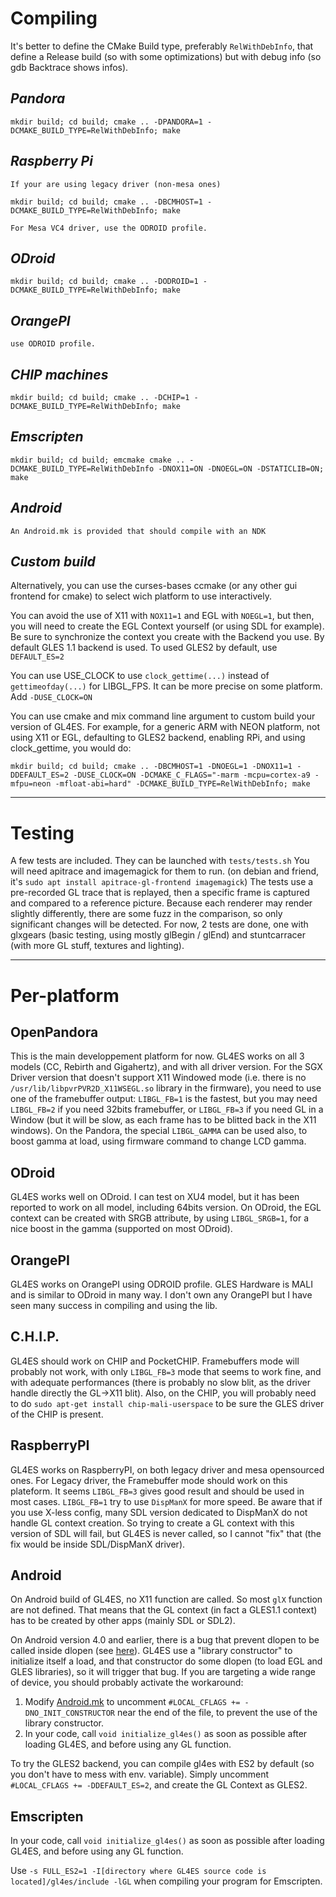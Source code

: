 Compiling
====
It's better to define the CMake Build type, preferably `RelWithDebInfo`, that define a Release build (so with some optimizations) but with debug info (so gdb Backtrace shows infos).

*Pandora*
---

`mkdir build; cd build; cmake .. -DPANDORA=1 -DCMAKE_BUILD_TYPE=RelWithDebInfo; make`
    
*Raspberry Pi*
---

    If your are using legacy driver (non-mesa ones)

`mkdir build; cd build; cmake .. -DBCMHOST=1 -DCMAKE_BUILD_TYPE=RelWithDebInfo; make`

    For Mesa VC4 driver, use the ODROID profile.

*ODroid*
---

`mkdir build; cd build; cmake .. -DODROID=1 -DCMAKE_BUILD_TYPE=RelWithDebInfo; make`

*OrangePI*
---

    use ODROID profile.

*CHIP machines*
---

`mkdir build; cd build; cmake .. -DCHIP=1 -DCMAKE_BUILD_TYPE=RelWithDebInfo; make`

*Emscripten*
---

`mkdir build; cd build; emcmake cmake .. -DCMAKE_BUILD_TYPE=RelWithDebInfo -DNOX11=ON -DNOEGL=ON -DSTATICLIB=ON; make`

*Android*
---

    An Android.mk is provided that should compile with an NDK

*Custom build*
---

Alternatively, you can use the curses-bases ccmake (or any other gui frontend for cmake) to select wich platform to use interactively.

You can avoid the use of X11 with `NOX11=1` and EGL with `NOEGL=1`, but then, you will need to create the EGL Context yourself (or using SDL for example). Be sure to synchronize the context you create with the Backend you use. By default GLES 1.1 backend is used. To used GLES2 by default, use `DEFAULT_ES=2`

You can use USE_CLOCK to use `clock_gettime(...)` instead of `gettimeofday(...)` for LIBGL_FPS. It can be more precise on some platform. Add `-DUSE_CLOCK=ON`

You can use cmake and mix command line argument to custom build your version of GL4ES. For example, for a generic ARM with NEON platform, not using X11 or EGL, defaulting to GLES2 backend, enabling RPi, and using clock_gettime, you would do:

 `mkdir build; cd build; cmake .. -DBCMHOST=1 -DNOEGL=1 -DNOX11=1 -DDEFAULT_ES=2 -DUSE_CLOCK=ON -DCMAKE_C_FLAGS="-marm -mcpu=cortex-a9 -mfpu=neon -mfloat-abi=hard" -DCMAKE_BUILD_TYPE=RelWithDebInfo; make`

----

Testing
====
A few tests are included.
They can be launched with `tests/tests.sh`
You will need apitrace and imagemagick for them to run. (on debian and friend, it's `sudo apt install apitrace-gl-frontend imagemagick`)
The tests use a pre-recorded GL trace that is replayed, then a specific frame is captured and compared to a reference picture.
Because each renderer may render slightly differently, there are some fuzz in the comparison, so only significant changes will be detected.
For now, 2 tests are done, one with glxgears (basic testing, using mostly glBegin / glEnd) and stuntcarracer (with more GL stuff, textures and lighting).

----

Per-platform
====

## OpenPandora

This is the main developpement platform for now. GL4ES works on all 3 models (CC, Rebirth and Gigahertz), and with all driver version.
For the SGX Driver version that doesn't support X11 Windowed mode (i.e. there is no `/usr/lib/libpvrPVR2D_X11WSEGL.so` library in the firmware), you need to use one of the framebuffer output: `LIBGL_FB=1` is the fastest, but you may need `LIBGL_FB=2` if you need 32bits framebuffer, or `LIBGL_FB=3` if you need GL in a Window (but it will be slow, as each frame has to be blitted back in the X11 windows).
On the Pandora, the special `LIBGL_GAMMA` can be used also, to boost gamma at load, using firmware command to change LCD gamma.

## ODroid

GL4ES works well on ODroid. I can test on XU4 model, but it has been reported to work on all model, including 64bits version.
On ODroid, the EGL context can be created with SRGB attribute, by using `LIBGL_SRGB=1`, for a nice boost in the gamma (supported on most ODroid).

## OrangePI
GL4ES works on OrangePI using ODROID profile. GLES Hardware is MALI and is similar to ODroid in many way. I don't own any OrangePI but I have seen many success in compiling and using the lib.

## C.H.I.P.

GL4ES should work on CHIP and PocketCHIP. Framebuffers mode will probably not work, with only `LIBGL_FB=3` mode that seems to work fine, and with adequate performances (there is probably no slow blit, as the driver handle directly the GL->X11 blit).
Also, on the CHIP, you will probably need to do `sudo apt-get install chip-mali-userspace` to be sure the GLES driver of the CHIP is present.

## RaspberryPI

GL4ES works on RaspberryPI, on both legacy driver and mesa opensourced ones.
For Legacy driver, the Framebuffer mode should work on this plateform. It seems `LIBGL_FB=3` gives good result and should be used in most cases. `LIBGL_FB=1` try to use `DispManX` for more speed. Be aware that if you use X-less config, many SDL version dedicated to DispManX do not handle GL context creation. So trying to create a GL context with this version of SDL will fail, but GL4ES is never called, so I cannot "fix" that (the fix would be inside SDL/DispManX driver).

## Android
On Android build of GL4ES, no X11 function are called. So most `glX` function are not defined. That means that the GL context (in fact a GLES1.1 context) has to be created by other apps (mainly SDL or SDL2).

On Android version 4.0 and earlier, there is a bug that prevent dlopen to be called inside dlopen (see [here](http://grokbase.com/t/gg/android-ndk/124bdvscqx/block-with-calling-dlopen-and-dlclose)).
GL4ES use a "library constructor" to initialize itself a load, and that constructor do some dlopen (to load EGL and GLES libraries), so it will trigger that bug.
If you are targeting a wide range of device, you should probably activate the workaround:
1. Modify [Android.mk](Android.mk) to uncomment `#LOCAL_CFLAGS += -DNO_INIT_CONSTRUCTOR` near the end of the file, to prevent the use of the library constructor.
2. In your code, call `void initialize_gl4es()` as soon as possible after loading GL4ES, and before using any GL function.

To try the GLES2 backend, you can compile gl4es with ES2 by default (so you don't have to mess with env. variable). Simply uncomment `#LOCAL_CFLAGS += -DDEFAULT_ES=2`, and create the GL Context as GLES2.

## Emscripten

In your code, call `void initialize_gl4es()` as soon as possible after loading GL4ES, and before using any GL function.

Use `-s FULL_ES2=1 -I[directory where GL4ES source code is located]/gl4es/include -lGL` when compiling your program for Emscripten.
